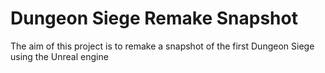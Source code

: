 # Dungeon Siege Remake Snapshot
The aim of this project is to remake a snapshot of the first Dungeon Siege using the Unreal engine